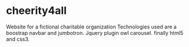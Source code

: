 # cheerity4all
Website for a fictional charitable organization
Technologies used are a boostrap navbar and jumbotron. Jquery plugin owl carousel. finally html5 and css3.
